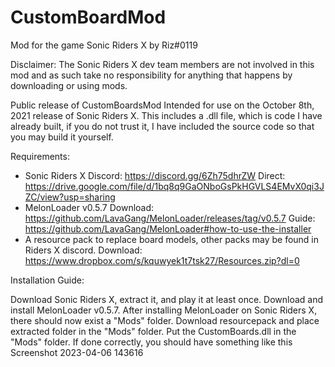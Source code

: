 # CustomBoardMod
Mod for the game Sonic Riders X
by Riz#0119

Disclaimer: The Sonic Riders X dev team members are not involved in this mod and as such take no responsibility for anything that happens by downloading or using mods.

Public release of CustomBoardsMod
Intended for use on the October 8th, 2021 release of Sonic Riders X.
This includes a .dll file, which is code I have already built, if you do not trust it, I have included the source code so that you may build it yourself.

Requirements:

* Sonic Riders X
Discord: https://discord.gg/6Zh75dhrZW
Direct: https://drive.google.com/file/d/1bq8q9GaONboGsPkHGVLS4EMvX0qi3JZC/view?usp=sharing
* MelonLoader v0.5.7
Download: https://github.com/LavaGang/MelonLoader/releases/tag/v0.5.7
Guide: https://github.com/LavaGang/MelonLoader#how-to-use-the-installer
* A resource pack to replace board models, other packs may be found in Riders X discord.
Download: https://www.dropbox.com/s/kquwyek1t7tsk27/Resources.zip?dl=0

Installation Guide:

Download Sonic Riders X, extract it, and play it at least once.
Download and install MelonLoader v0.5.7.
After installing MelonLoader on Sonic Riders X, there should now exist a "Mods" folder.
Download resourcepack and place extracted folder in the "Mods" folder.
Put the CustomBoards.dll in the "Mods" folder.
If done correctly, you should have something like this
Screenshot 2023-04-06 143616
